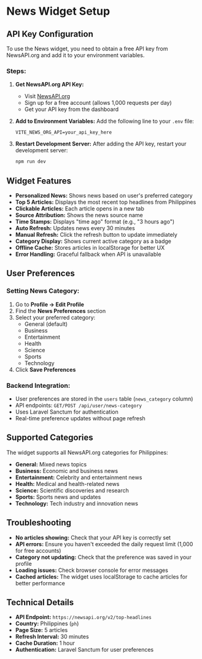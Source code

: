 # News Widget Setup

## API Key Configuration

To use the News widget, you need to obtain a free API key from NewsAPI.org and add it to your environment variables.

### Steps:

1. **Get NewsAPI.org API Key:**

    - Visit [NewsAPI.org](https://newsapi.org/)
    - Sign up for a free account (allows 1,000 requests per day)
    - Get your API key from the dashboard

2. **Add to Environment Variables:**
   Add the following line to your `.env` file:

    ```
    VITE_NEWS_ORG_API=your_api_key_here
    ```

3. **Restart Development Server:**
   After adding the API key, restart your development server:
    ```bash
    npm run dev
    ```

## Widget Features

-   **Personalized News:** Shows news based on user's preferred category
-   **Top 5 Articles:** Displays the most recent top headlines from Philippines
-   **Clickable Articles:** Each article opens in a new tab
-   **Source Attribution:** Shows the news source name
-   **Time Stamps:** Displays "time ago" format (e.g., "3 hours ago")
-   **Auto Refresh:** Updates news every 30 minutes
-   **Manual Refresh:** Click the refresh button to update immediately
-   **Category Display:** Shows current active category as a badge
-   **Offline Cache:** Stores articles in localStorage for better UX
-   **Error Handling:** Graceful fallback when API is unavailable

## User Preferences

### Setting News Category:

1. Go to **Profile → Edit Profile**
2. Find the **News Preferences** section
3. Select your preferred category:
    - General (default)
    - Business
    - Entertainment
    - Health
    - Science
    - Sports
    - Technology
4. Click **Save Preferences**

### Backend Integration:

-   User preferences are stored in the `users` table (`news_category` column)
-   API endpoints: `GET/POST /api/user/news-category`
-   Uses Laravel Sanctum for authentication
-   Real-time preference updates without page refresh

## Supported Categories

The widget supports all NewsAPI.org categories for Philippines:

-   **General:** Mixed news topics
-   **Business:** Economic and business news
-   **Entertainment:** Celebrity and entertainment news
-   **Health:** Medical and health-related news
-   **Science:** Scientific discoveries and research
-   **Sports:** Sports news and updates
-   **Technology:** Tech industry and innovation news

## Troubleshooting

-   **No articles showing:** Check that your API key is correctly set
-   **API errors:** Ensure you haven't exceeded the daily request limit (1,000 for free accounts)
-   **Category not updating:** Check that the preference was saved in your profile
-   **Loading issues:** Check browser console for error messages
-   **Cached articles:** The widget uses localStorage to cache articles for better performance

## Technical Details

-   **API Endpoint:** `https://newsapi.org/v2/top-headlines`
-   **Country:** Philippines (`ph`)
-   **Page Size:** 5 articles
-   **Refresh Interval:** 30 minutes
-   **Cache Duration:** 1 hour
-   **Authentication:** Laravel Sanctum for user preferences
